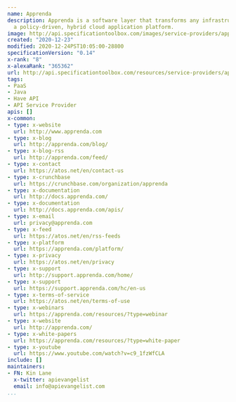 ```yaml
---
name: Apprenda
description: Apprenda is a software layer that transforms any infrastructure into
  a policy-driven, hybrid cloud application platform.
image: http://api.specificationtoolbox.com/images/service-providers/apprenda.jpg
created: "2020-12-23"
modified: 2020-12-24PST10:05:00-28800
specificationVersion: "0.14"
x-rank: "8"
x-alexaRank: "365362"
url: http://api.specificationtoolbox.com/resources/service-providers/apprenda/
tags:
- PaaS
- Java
- Have API
- API Service Provider
apis: []
x-common:
- type: x-website
  url: http://www.apprenda.com
- type: x-blog
  url: http://apprenda.com/blog/
- type: x-blog-rss
  url: http://apprenda.com/feed/
- type: x-contact
  url: https://atos.net/en/contact-us
- type: x-crunchbase
  url: https://crunchbase.com/organization/apprenda
- type: x-documentation
  url: http://docs.apprenda.com/
- type: x-documentation
  url: http://docs.apprenda.com/apis/
- type: x-email
  url: privacy@apprenda.com
- type: x-feed
  url: https://atos.net/en/rss-feeds
- type: x-platform
  url: https://apprenda.com/platform/
- type: x-privacy
  url: https://atos.net/en/privacy
- type: x-support
  url: http://support.apprenda.com/home/
- type: x-support
  url: https://support.apprenda.com/hc/en-us
- type: x-terms-of-service
  url: https://atos.net/en/terms-of-use
- type: x-webinars
  url: https://apprenda.com/resources/?type=webinar
- type: x-website
  url: http://apprenda.com/
- type: x-white-papers
  url: https://apprenda.com/resources/?type=white-paper
- type: x-youtube
  url: https://www.youtube.com/watch?v=c9_1fzWfCLA
include: []
maintainers:
- FN: Kin Lane
  x-twitter: apievangelist
  email: info@apievangelist.com
...
```

